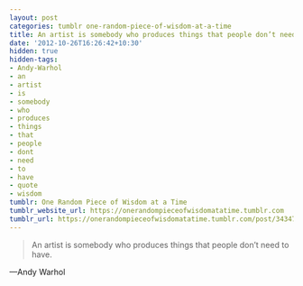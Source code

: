 ```yaml
---
layout: post
categories: tumblr one-random-piece-of-wisdom-at-a-time
title: An artist is somebody who produces things that people don’t need to have.
date: '2012-10-26T16:26:42+10:30'
hidden: true
hidden-tags:
- Andy-Warhol
- an
- artist
- is
- somebody
- who
- produces
- things
- that
- people
- dont
- need
- to
- have
- quote
- wisdom
tumblr: One Random Piece of Wisdom at a Time
tumblr_website_url: https://onerandompieceofwisdomatatime.tumblr.com
tumblr_url: https://onerandompieceofwisdomatatime.tumblr.com/post/34347664193/an-artist-is-somebody-who-produces-things-that
---
```

> An artist is somebody who produces things that people don’t need to have.

—Andy Warhol
